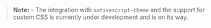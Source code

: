 > **Note:** - The integration with `nativescript-theme` and the support for custom CSS is currently under development and is on its way.

<snippet id='bottom-nav-theming-css'/>